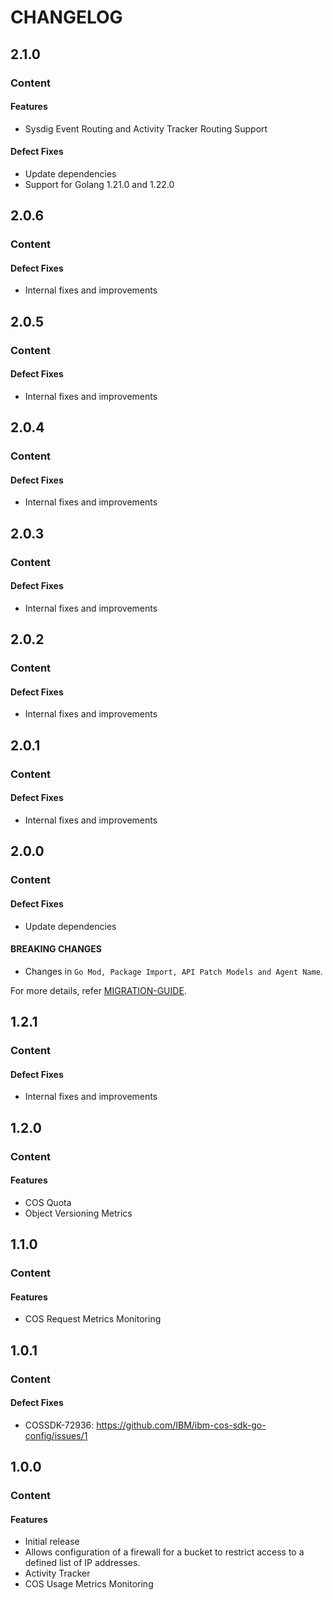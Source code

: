 # CHANGELOG

## 2.1.0

### Content

#### Features

* Sysdig Event Routing and Activity Tracker Routing Support

#### Defect Fixes

* Update dependencies
* Support for Golang 1.21.0 and 1.22.0

## 2.0.6

### Content

#### Defect Fixes

* Internal fixes and improvements

## 2.0.5

### Content

#### Defect Fixes

* Internal fixes and improvements

## 2.0.4

### Content

#### Defect Fixes

* Internal fixes and improvements

## 2.0.3

### Content

#### Defect Fixes

* Internal fixes and improvements

## 2.0.2

### Content

#### Defect Fixes

* Internal fixes and improvements

## 2.0.1

### Content

#### Defect Fixes

* Internal fixes and improvements

## 2.0.0

### Content

#### Defect Fixes

* Update dependencies

#### BREAKING CHANGES

* Changes in ```Go Mod, Package Import, API Patch Models and Agent Name```.

For more details, refer [MIGRATION-GUIDE](MIGRATION-V1.md).

## 1.2.1

### Content

#### Defect Fixes

* Internal fixes and improvements

## 1.2.0

### Content

#### Features

* COS Quota
* Object Versioning Metrics

## 1.1.0

### Content

#### Features

* COS Request Metrics Monitoring

## 1.0.1

### Content

#### Defect Fixes

* COSSDK-72936: <https://github.com/IBM/ibm-cos-sdk-go-config/issues/1>

## 1.0.0

### Content

#### Features

* Initial release
* Allows configuration of a firewall for a bucket to restrict access to a defined list of IP addresses.
* Activity Tracker
* COS Usage Metrics Monitoring
